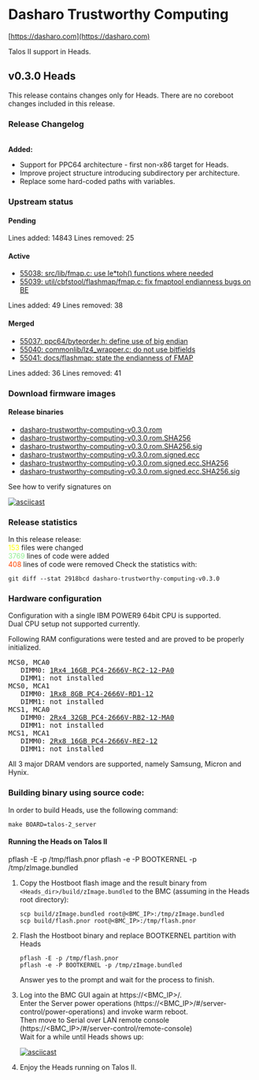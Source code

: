# Dasharo Trustworthy Computing

[https://dasharo.com](https://dasharo.com)

Talos II support in Heads.

## v0.3.0 Heads

This release contains changes only for Heads.
There are no coreboot changes included in this release.

### Release Changelog
\
**Added:**
* Support for PPC64 architecture - first non-x86 target for Heads.
* Improve project structure introducing subdirectory per architecture.
* Replace some hard-coded paths with variables.

### Upstream status

#### Pending

Lines added: 14843
Lines removed: 25

#### Active

* [55038: src/lib/fmap.c: use le*toh() functions where needed](https://review.coreboot.org/c/coreboot/+/55038)
* [55039: util/cbfstool/flashmap/fmap.c: fix fmaptool endianness bugs on BE](https://review.coreboot.org/c/coreboot/+/55039)

Lines added: 49
Lines removed: 38

#### Merged

* [55037: ppc64/byteorder.h: define use of big endian](https://review.coreboot.org/c/coreboot/+/55037)
* [55040: commonlib/lz4_wrapper.c: do not use bitfields](https://review.coreboot.org/c/coreboot/+/55040)
* [55041: docs/flashmap: state the endianness of FMAP](https://review.coreboot.org/c/coreboot/+/55041/3)

Lines added: 36
Lines removed: 41

### Download firmware images

#### Release binaries

* [dasharo-trustworthy-computing-v0.3.0.rom]()
* [dasharo-trustworthy-computing-v0.3.0.rom.SHA256]()
* [dasharo-trustworthy-computing-v0.3.0.rom.SHA256.sig]()
* [dasharo-trustworthy-computing-v0.3.0.rom.signed.ecc]()
* [dasharo-trustworthy-computing-v0.3.0.rom.signed.ecc.SHA256]()
* [dasharo-trustworthy-computing-v0.3.0.rom.signed.ecc.SHA256.sig]()

See how to verify signatures on

[![asciicast](https://asciinema.org/a/XTwZHG3RMWe0Mm2VrV7VPloYB.svg)](https://asciinema.org/a/XTwZHG3RMWe0Mm2VrV7VPloYB)

### Release statistics

In this release release: \
<span style="color:yellow">153</span> files were changed \
<span style="color:lightgreen">3769</span> lines of code were added \
<span style="color:orangered">408</span> lines of code were removed
Check the statistics with:

```
git diff --stat 2918bcd dasharo-trustworthy-computing-v0.3.0
```

### Hardware configuration

Configuration with a single IBM POWER9 64bit CPU is supported.\
Dual CPU setup not supported currently.

Following RAM configurations were tested and are proved to be properly initialized.
<pre>
MCS0, MCA0
   DIMM0: <a href=https://www.samsung.com/semiconductor/dram/module/M393A2K40CB2-CTD>1Rx4 16GB PC4-2666V-RC2-12-PA0</a>
   DIMM1: not installed
MCS0, MCA1
   DIMM0: <a href=https://www.crucial.com/memory/server-ddr4/mta9asf1g72pz-2g6j1>1Rx8 8GB PC4-2666V-RD1-12</a>
   DIMM1: not installed
MCS1, MCA0
   DIMM0: <a href=https://www.samsung.com/semiconductor/dram/module/M393A4K40CB2-CTD>2Rx4 32GB PC4-2666V-RB2-12-MA0</a>
   DIMM1: not installed
MCS1, MCA1
   DIMM0: <a href=https://mis-prod-koce-homepage-cdn-01-blob-ep.azureedge.net/web/static_file/12701730956286135.pdf>2Rx8 16GB PC4-2666V-RE2-12</a>
   DIMM1: not installed
</pre>

All 3 major DRAM vendors are supported, namely Samsung, Micron and Hynix.

### Building binary using source code:

In order to build Heads, use the following command:

```
make BOARD=talos-2_server
```
#### Running the Heads on Talos II
pflash -E -p /tmp/flash.pnor
pflash -e -P BOOTKERNEL -p /tmp/zImage.bundled

1.
   Copy the Hostboot flash image
   and the result binary from `<Heads_dir>/build/zImage.bundled`
   to the BMC
   (assuming in the Heads root directory):

   ```
   scp build/zImage.bundled root@<BMC_IP>:/tmp/zImage.bundled
   scp build/flash.pnor root@<BMC_IP>:/tmp/flash.pnor
   ```

3.
   Flash the Hostboot binary and replace BOOTKERNEL partition with Heads

   ```
   pflash -E -p /tmp/flash.pnor
   pflash -e -P BOOTKERNEL -p /tmp/zImage.bundled
   ```

   Answer yes to the prompt and wait for the process to finish.

4.
   Log into the BMC GUI again at https://<BMC_IP>/.\
   Enter the Server power operations (https://<BMC_IP>/#/server-control/power-operations) and invoke warm reboot.\
   Then move to Serial over LAN remote console (https://<BMC_IP>/#/server-control/remote-console)\
   Wait for a while until Heads shows up:

   [![asciicast](https://asciinema.org/a/VYszHn2aslY4GdAVBvsgbWb3d.svg)](https://asciinema.org/a/VYszHn2aslY4GdAVBvsgbWb3d)

5.
   Enjoy the Heads running on Talos II.
